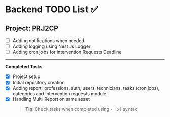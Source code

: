 # Backend TODO List ✅

## Project: PRJ2CP

- [ ] Adding notifications when needed
- [ ] Adding logging using Nest Js Logger
- [ ] Adding cron jobs for intervention Requests Deadline

---

**Completed Tasks**

- [x] Project setup
- [x] Initial repository creation
- [x] Adding report, professions, auth, users, technicians, tasks (cron jobs), categories and intervention requests module
- [x] Handling Multi Report on same asset
  > **Tip**: Check tasks when completed using `- [x]` syntax

